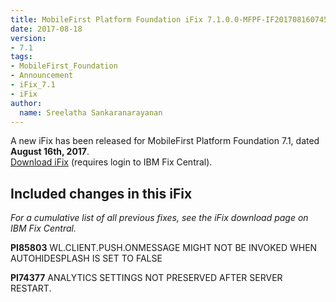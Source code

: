 ```yaml
---
title: MobileFirst Platform Foundation iFix 7.1.0.0-MFPF-IF201708160745 released
date: 2017-08-18
version:
- 7.1
tags:
- MobileFirst_Foundation
- Announcement
- iFix_7.1
- iFix
author:
  name: Sreelatha Sankaranarayanan
---
```

A new iFix has been released for MobileFirst Platform Foundation 7.1, dated **August 16th, 2017**.  
[Download iFix](http://www.ibm.com/support/fixcentral/swg/quickorder?parent=ibm%7EOther%2Bsoftware&product=ibm/Other+software/IBM+MobileFirst+Platform+Foundation&release=7.1.0.0&platform=All&function=all&source=fc) (requires login to IBM Fix Central).

## Included changes in this iFix
*For a cumulative list of all previous fixes, see the iFix download page on IBM Fix Central.*

**PI85803** WL.CLIENT.PUSH.ONMESSAGE MIGHT NOT BE INVOKED WHEN  AUTOHIDESPLASH IS SET TO FALSE

**PI74377** ANALYTICS SETTINGS NOT PRESERVED AFTER SERVER RESTART.
